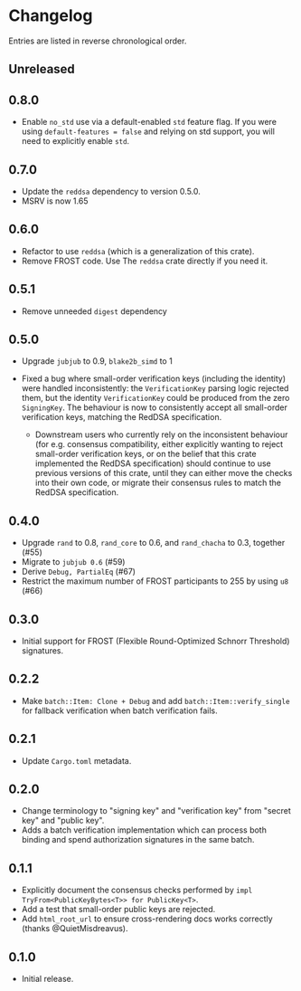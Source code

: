# Changelog

Entries are listed in reverse chronological order.

## Unreleased

## 0.8.0

* Enable `no_std` use via a default-enabled `std` feature flag.
  If you were using `default-features = false` and relying on std support,
  you will need to explicitly enable `std`.

## 0.7.0

* Update the `reddsa` dependency to version 0.5.0.
* MSRV is now 1.65

## 0.6.0

* Refactor to use `reddsa` (which is a generalization of this crate).
* Remove FROST code. Use The `reddsa` crate directly if you need it.

## 0.5.1

* Remove unneeded `digest` dependency

## 0.5.0

* Upgrade `jubjub` to 0.9, `blake2b_simd` to 1
* Fixed a bug where small-order verification keys (including the identity) were
  handled inconsistently: the `VerificationKey` parsing logic rejected them, but
  the identity `VerificationKey` could be produced from the zero `SigningKey`.
  The behaviour is now to consistently accept all small-order verification keys,
  matching the RedDSA specification.

  * Downstream users who currently rely on the inconsistent behaviour (for e.g.
    consensus compatibility, either explicitly wanting to reject small-order
    verification keys, or on the belief that this crate implemented the RedDSA
    specification) should continue to use previous versions of this crate, until
    they can either move the checks into their own code, or migrate their
    consensus rules to match the RedDSA specification.

## 0.4.0

* Upgrade `rand` to 0.8, `rand_core` to 0.6, and `rand_chacha` to 0.3, together
  (#55)
* Migrate to `jubjub 0.6` (#59)
* Derive `Debug, PartialEq` (#67)
* Restrict the maximum number of FROST participants to 255 by using `u8` (#66)

## 0.3.0

* Initial support for FROST (Flexible Round-Optimized Schnorr Threshold)
  signatures.

## 0.2.2

* Make `batch::Item: Clone + Debug` and add `batch::Item::verify_single`
  for fallback verification when batch verification fails.

## 0.2.1

* Update `Cargo.toml` metadata.

## 0.2.0

* Change terminology to "signing key" and "verification key" from "secret key"
  and "public key".
* Adds a batch verification implementation which can process both binding and
  spend authorization signatures in the same batch.

## 0.1.1

* Explicitly document the consensus checks performed by
  `impl TryFrom<PublicKeyBytes<T>> for PublicKey<T>`.
* Add a test that small-order public keys are rejected.
* Add `html_root_url` to ensure cross-rendering docs works correctly (thanks
  @QuietMisdreavus).

## 0.1.0

* Initial release.
